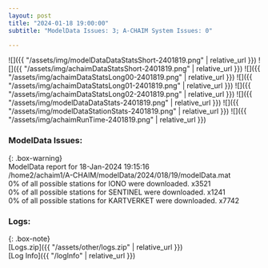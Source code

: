 ```yaml
---
layout: post
title: "2024-01-18 19:00:00"
subtitle: "ModelData Issues: 3; A-CHAIM System Issues: 0"

---
```


![]({{ "/assets/img/modelDataDataStatsShort-2401819.png" | relative_url }})
![]({{ "/assets/img/achaimDataStatsShort-2401819.png" | relative_url }})
![]({{ "/assets/img/achaimDataStatsLong00-2401819.png" | relative_url }})
![]({{ "/assets/img/achaimDataStatsLong01-2401819.png" | relative_url }})
![]({{ "/assets/img/achaimDataStatsLong02-2401819.png" | relative_url }})
![]({{ "/assets/img/modelDataDataStats-2401819.png" | relative_url }})
![]({{ "/assets/img/modelDataStationStats-2401819.png" | relative_url }})
![]({{ "/assets/img/achaimRunTime-2401819.png" | relative_url }})


### ModelData Issues:  
  
{: .box-warning}  
 ModelData report for 18-Jan-2024 19:15:16   
 /home2/achaim1/A-CHAIM/modelData/2024/018/19/modelData.mat   
 0% of all possible stations for IONO were downloaded. x3521   
 0% of all possible stations for SENTINEL were downloaded. x1241   
 0% of all possible stations for KARTVERKET were downloaded. x7742   
  


### Logs:  
  
{: .box-note}  
[Logs.zip]({{ "/assets/other/logs.zip" | relative_url }})  
[Log Info]({{ "/logInfo" | relative_url }})  
